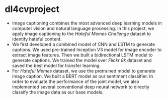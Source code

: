 # dl4cvproject
- Image captioning combines the most advanced deep learning models in computer vision and natural language processing. In this project, we apply image captioning to the *Hateful Memes Challenge* dataset to identify hateful content. 
- We first developed a combined model of CNN and LSTM to generate captions. We used pre-trained Inception V3 model for image encoder to extract image features. Then we built a bidirectional LSTM model to generate captions. We trained the model over *Flickr 8k* dataset and saved the best model for transfer learning. 
- For *Hateful Memes* dataset, we use the pretrained model to generate image caption. We built a BERT model as our sentiment classifier. In order to evaluate the performance of the joint model, we also implemented several conventional deep neural network to directly classify the image data as our base models.
